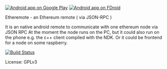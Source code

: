 [![Android app on Google Play](https://developer.android.com/images/brand/en_app_rgb_wo_60.png)](https://play.google.com/store/apps/details?id=org.ligi.etheremote)
[![Android app on FDroid](https://f-droid.org/wiki/images/c/c4/F-Droid-button_available-on.png)](https://f-droid.org/repository/browse/?fdid=org.ligi.etheremote)

Etheremote - an Ethereum remote ( via JSON-RPC )

It is an native android remote to communicate with one ethereum node via JSON RPC At the moment the node runs on the PC, but it could also run on the phone e.g. the c++ client compiled with the NDK. Or it could be frontend for a node on some raspberry.

[![Build Status](https://snap-ci.com/ligi/EtheRemote/branch/master/build_image)](https://snap-ci.com/ligi/EtheRemote/branch/master)

License: GPLv3
